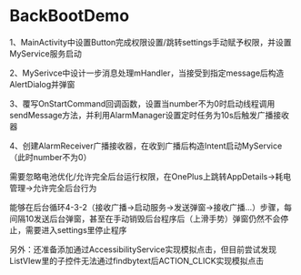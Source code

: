 # BackBootDemo
1、MainActivity中设置Button完成权限设置/跳转settings手动赋予权限，并设置MyService服务启动

2、MySerivce中设计一步消息处理mHandler，当接受到指定message后构造AlertDialog并弹窗

3、覆写OnStartCommand回调函数，设置当number不为0时启动线程调用sendMessage方法，并利用AlarmManager设置定时任务为10s后触发广播接收器

4、创建AlarmReceiver广播接收器，在收到广播后构造Intent启动MyService（此时number不为0）

需要忽略电池优化/允许完全后台运行权限，在OnePlus上跳转AppDetails->耗电管理->允许完全后台行为

能够在后台循环4-3-2（接收广播->启动服务->发送弹窗->接收广播...）步骤，每间隔10发送后台弹窗，甚至在手动销毁后台程序后（上滑手势）弹窗仍然不会停止，需要进入settings里停止程序

另外：还准备添加通过AccessibilityService实现模拟点击，但目前尝试发现ListVIew里的子控件无法通过findbytext后ACTION_CLICK实现模拟点击
